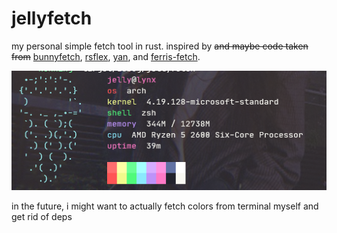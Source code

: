 # jellyfetch
my personal simple fetch tool in rust. inspired by ~~and maybe code taken from~~ [bunnyfetch](https://github.com/Luvella/Bunnyfetch), [rsflex](https://github.com/curlpipe/rsflex), [yan](https://github.com/yannjor/yan), and [ferris-fetch](https://github.com/irevenko/ferris-fetch).

<p align="center"><img src="screen.png"></p>

in the future, i might want to actually fetch colors from terminal myself and get rid of deps

